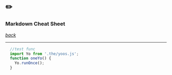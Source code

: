 ## ✏️
### Markdown Cheat Sheet

[*back*](../README.md)

---

``` javascript
  //test func
  import Yo from '.the/yoos.js';
  function oneYo() {
    Yo.runOnce(); 
  }
```

